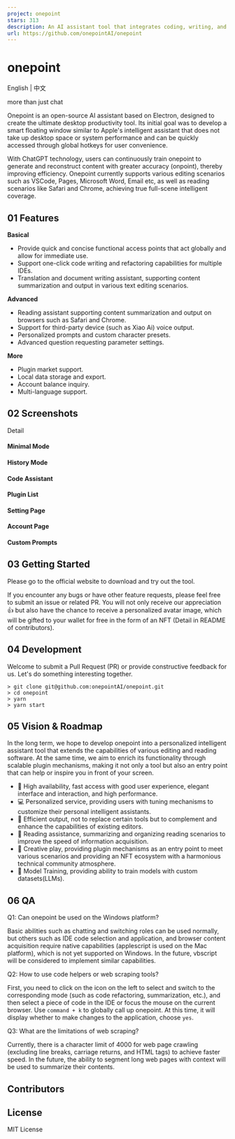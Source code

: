 ```yaml
---
project: onepoint
stars: 313
description: An AI assistant tool that integrates coding, writing, and reading functions. For better alternatives see https://monica.im/desktop
url: https://github.com/onepointAI/onepoint
---
```


onepoint
========

English | 中文

more than just chat

  

  

Onepoint is an open-source AI assistant based on Electron, designed to create the ultimate desktop productivity tool. Its initial goal was to develop a smart floating window similar to Apple's intelligent assistant that does not take up desktop space or system performance and can be quickly accessed through global hotkeys for user convenience.

With ChatGPT technology, users can continuously train onepoint to generate and reconstruct content with greater accuracy (onpoint), thereby improving efficiency. Onepoint currently supports various editing scenarios such as VSCode, Pages, Microsoft Word, Email etc, as well as reading scenarios like Safari and Chrome, achieving true full-scene intelligent coverage.

  

01 Features
-----------

  

**Basical**

-   Provide quick and concise functional access points that act globally and allow for immediate use.
-   Support one-click code writing and refactoring capabilities for multiple IDEs.
-   Translation and document writing assistant, supporting content summarization and output in various text editing scenarios.

**Advanced**

-   Reading assistant supporting content summarization and output on browsers such as Safari and Chrome.
-   Support for third-party device (such as Xiao Ai) voice output.
-   Personalized prompts and custom character presets.
-   Advanced question requesting parameter settings.

**More**

-   Plugin market support.
-   Local data storage and export.
-   Account balance inquiry.
-   Multi-language support.

  

02 Screenshots
--------------

Detail

#### Minimal Mode

#### History Mode

#### Code Assistant

#### Plugin List

#### Setting Page

#### Account Page

#### Custom Prompts

  

  

03 Getting Started
------------------

Please go to the official website to download and try out the tool.

If you encounter any bugs or have other feature requests, please feel free to submit an issue or related PR. You will not only receive our appreciation 👍 but also have the chance to receive a personalized avatar image, which will be gifted to your wallet for free in the form of an NFT (Detail in README of contributors).

  

04 Development
--------------

Welcome to submit a Pull Request (PR) or provide constructive feedback for us. Let's do something interesting together.

```
> git clone git@github.com:onepointAI/onepoint.git
> cd onepoint
> yarn
> yarn start
```

05 Vision & Roadmap
-------------------

In the long term, we hope to develop onepoint into a personalized intelligent assistant tool that extends the capabilities of various editing and reading software. At the same time, we aim to enrich its functionality through scalable plugin mechanisms, making it not only a tool but also an entry point that can help or inspire you in front of your screen.

-   🚗 High availability, fast access with good user experience, elegant interface and interaction, and high performance.
-   💻 Personalized service, providing users with tuning mechanisms to customize their personal intelligent assistants.
-   🔧 Efficient output, not to replace certain tools but to complement and enhance the capabilities of existing editors.
-   📖 Reading assistance, summarizing and organizing reading scenarios to improve the speed of information acquisition.
-   🎈 Creative play, providing plugin mechanisms as an entry point to meet various scenarios and providing an NFT ecosystem with a harmonious technical community atmosphere.
-   🤖 Model Training, providing ability to train models with custom datasets(LLMs).

06 QA
-----

Q1: Can onepoint be used on the Windows platform?

Basic abilities such as chatting and switching roles can be used normally, but others such as IDE code selection and application, and browser content acquisition require native capabilities (applescript is used on the Mac platform), which is not yet supported on Windows. In the future, vbscript will be considered to implement similar capabilities.

Q2: How to use code helpers or web scraping tools?

First, you need to click on the icon on the left to select and switch to the corresponding mode (such as code refactoring, summarization, etc.), and then select a piece of code in the IDE or focus the mouse on the current browser. Use `command + k` to globally call up onepoint. At this time, it will display whether to make changes to the application, choose `yes`.

Q3: What are the limitations of web scraping?

Currently, there is a character limit of 4000 for web page crawling (excluding line breaks, carriage returns, and HTML tags) to achieve faster speed. In the future, the ability to segment long web pages with context will be used to summarize their contents.

  

Contributors
------------

License
-------

MIT License
